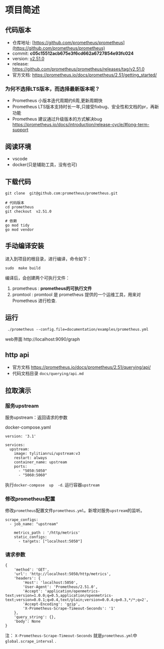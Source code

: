 # 项目简述
## 代码版本
- 仓库地址: [https://github.com/prometheus/prometheus](https://github.com/prometheus/prometheus)
- commit: **c05c15512acb675e3f6cd662a6727854e93fc024**
- version: [v2.51.0](https://github.com/prometheus/prometheus/commits/v2.51.0)
- release: https://github.com/prometheus/prometheus/releases/tag/v2.51.0
- 官方文档: https://prometheus.io/docs/prometheus/2.51/getting_started/  

### 为何不选择LTS版本，而选择最新版本呢？
- Prometheus 小版本迭代周期约6周,更新周期快
- Prometheus LTS版本支持时长一年,只接受fixbug、安全性和文档的pr，再新功能
- Prometheus 建议通过升级版本的方式解决bug  https://prometheus.io/docs/introduction/release-cycle/#long-term-support

## 阅读环境
- vscode 
- docker(只是辅助工具，没有也可)


##  下载代码
```
git clone  git@github.com:prometheus/prometheus.git

# 代码版本
cd prometheus
git checkout  v2.51.0

# 依赖
go mod tidy
go mod vendor

```

## 手动编译安装
进入到项目的根目录，进行编译，命令如下：  
```
sudo  make build 
```
 
编译后，会创建两个可执行文件：   
 1. prometheus :  **prometheus的可执行文件**
 2. promtool  :   promtool 是 prometheus 提供的一个运维工具，用来对 Prometheus 进行检查.  


## 运行

```
 ./prometheus --config.file=documentation/examples/prometheus.yml
```

web界面    http://localhost:9090/graph

## http api
- 官方文档   https://prometheus.io/docs/prometheus/2.51/querying/api/
- 代码文档目录  `docs/querying/api.md`



## 拉取演示

### 服务upstream

服务upstream：返回请求的参数

docker-compose.yaml  
```
version: '3.1'

services:
  upstream:
    image: tylitianrui/upstream:v3
    restart: always
    container_name: upstream
    ports:
      - "5050:5050"
      - "5060:5060"
```

执行` docker-compose  up  -d `. 运行容器`upstream`

###  修改prometheus配置  

修改`prometheus`配置文件`prometheus.yml`。新增对服务`upstream`的监听。

```
scrape_configs:
  - job_name: "upstream"

    metrics_path : '/http/metrics'
    static_configs:
      - targets: ["localhost:5050"]

```

### 请求参数

```
{
	'method': 'GET',
	'url': 'http://localhost:5050/http/metrics',
	'headers': {
		'Host': 'localhost:5050',
		'User-Agent': 'Prometheus/2.51.0',
		'Accept': 'application/openmetrics-text;version=1.0.0;q=0.5,application/openmetrics-text;version=0.0.1;q=0.4,text/plain;version=0.0.4;q=0.3,*/*;q=2',
		'Accept-Encoding': 'gzip',
		'X-Prometheus-Scrape-Timeout-Seconds': '1'
	},
	'query_string': {},
	'body': None
}
```
注： `X-Prometheus-Scrape-Timeout-Seconds` 就是`prometheus.yml`中 `global.scrape_interval` .
